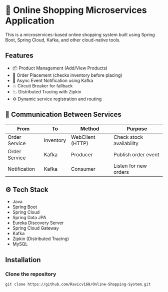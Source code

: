 # 🛒 Online Shopping Microservices Application

This is a microservices-based online shopping system built using Spring Boot, Spring Cloud, Kafka, and other cloud-native tools.

## Features
- 📦 Product Management (Add/View Products)
- 🛒 Order Placement (checks inventory before placing)
- 🔁 Async Event Notification using Kafka
- 💥 Circuit Breaker for fallback
- 📉 Distributed Tracing with Zipkin
- ⚙️ Dynamic service registration and routing

## 🔗 Communication Between Services
| From          | To        | Method           | Purpose                  |
| ------------- | --------- | ---------------- | ------------------------ |
| Order Service | Inventory | WebClient (HTTP) | Check stock availability |
| Order Service | Kafka     | Producer         | Publish order event      |
| Notification  | Kafka     | Consumer         | Listen for new orders    |

## ⚙️ Tech Stack
- Java
- Spring Boot
- Spring Cloud
- Spring Data JPA
- Eureka Discovery Server
- Spring Cloud Gateway
- Kafka
- Zipkin (Distributed Tracing)
- MySQL

## Installation
### Clone the repository
    git clone https://github.com/Ravicv168/Online-Shopping-System.git
